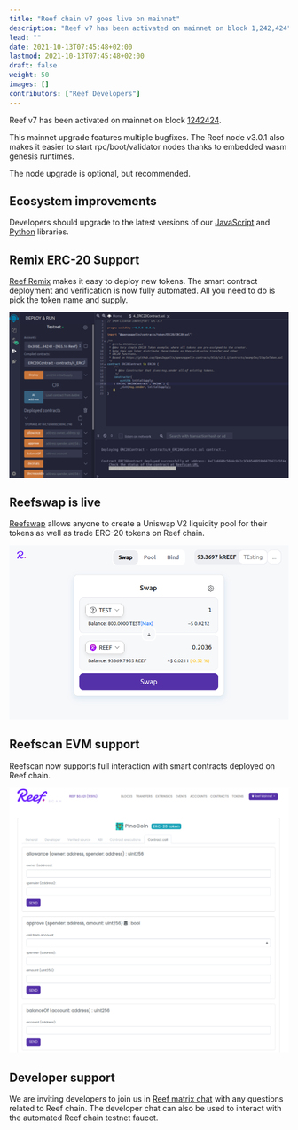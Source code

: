 ```yaml
---
title: "Reef chain v7 goes live on mainnet"
description: "Reef v7 has been activated on mainnet on block 1,242,424"
lead: ""
date: 2021-10-13T07:45:48+02:00
lastmod: 2021-10-13T07:45:48+02:00
draft: false
weight: 50
images: []
contributors: ["Reef Developers"]
---
```


Reef v7 has been activated on mainnet on block [1242424](https://reefscan.com/block/?blockNumber=1242424).

This mainnet upgrade features multiple bugfixes. The Reef node v3.0.1 also makes it easier to start
rpc/boot/validator nodes thanks to embedded wasm genesis runtimes.

The node upgrade is optional, but recommended.

## Ecosystem improvements
Developers should upgrade to the latest versions of our [JavaScript](/docs/developers/js_libraries/) and [Python](https://github.com/reef-defi/py-reef-interface#readme) libraries.

## Remix ERC-20 Support
[Reef Remix](https://remix.reefscan.com) makes it easy to deploy new tokens. The smart contract deployment and verification
is now fully automated. All you need to do is pick the token name and supply.

![](remix.png)

## Reefswap is live
[Reefswap](https://reefswap.com) allows anyone to create a Uniswap V2 liquidity pool for their tokens as well as trade ERC-20 tokens on Reef chain.

![](reefswap.png)

## Reefscan EVM support
Reefscan now supports full interaction with smart contracts deployed on Reef chain.

![](reefscan-1.png)

## Developer support
We are inviting developers to join us in [Reef matrix chat](https://app.element.io/#/room/#reef:matrix.org) with any questions related to Reef chain. The developer chat can also be used to interact with the automated Reef chain testnet faucet.
